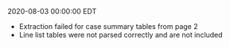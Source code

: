 2020-08-03 00:00:00 EDT


- Extraction failed for case summary tables from page 2
- Line list tables were not parsed correctly and are not included
